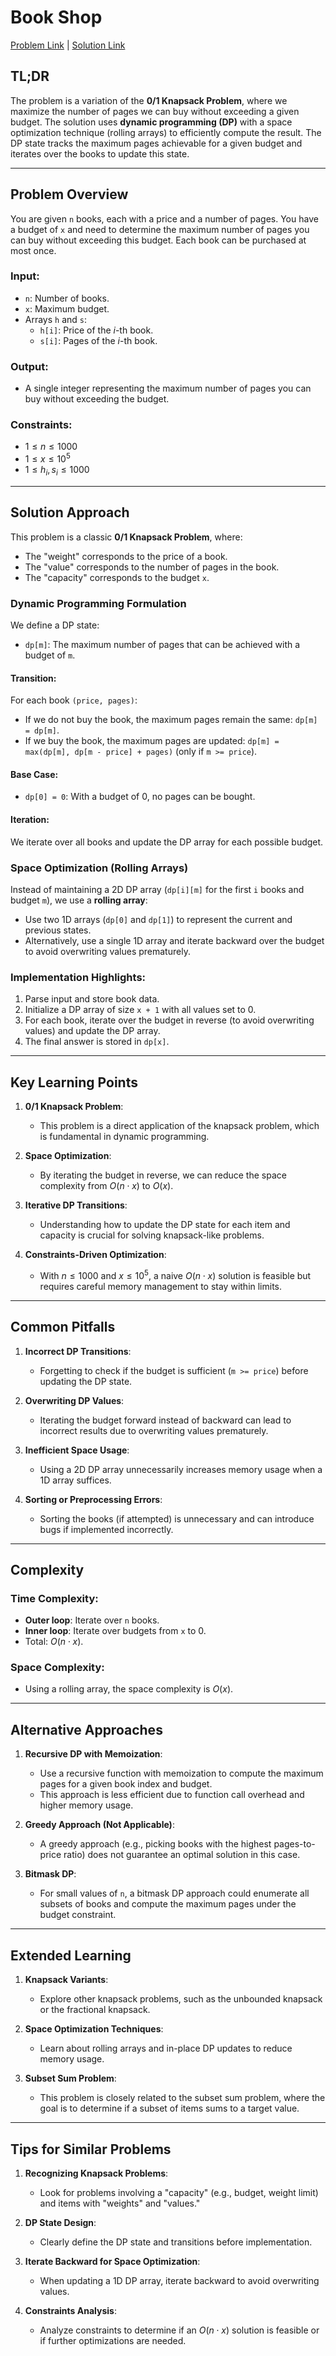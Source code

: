 # Book Shop

[Problem Link](https://cses.fi/problemset/task/1158) | [Solution Link](../../solutions/03_Dynamic_Programming/07_1158_Book_Shop.cpp)

## TL;DR

The problem is a variation of the **0/1 Knapsack Problem**, where we maximize the number of pages we can buy without exceeding a given budget. The solution uses **dynamic programming (DP)** with a space optimization technique (rolling arrays) to efficiently compute the result. The DP state tracks the maximum pages achievable for a given budget and iterates over the books to update this state.

---

## Problem Overview

You are given `n` books, each with a price and a number of pages. You have a budget of `x` and need to determine the maximum number of pages you can buy without exceeding this budget. Each book can be purchased at most once.

### Input:
- `n`: Number of books.
- `x`: Maximum budget.
- Arrays `h` and `s`:
  - `h[i]`: Price of the $i$-th book.
  - `s[i]`: Pages of the $i$-th book.

### Output:
- A single integer representing the maximum number of pages you can buy without exceeding the budget.

### Constraints:
- $1 \leq n \leq 1000$
- $1 \leq x \leq 10^5$
- $1 \leq h_i, s_i \leq 1000$

---

## Solution Approach

This problem is a classic **0/1 Knapsack Problem**, where:
- The "weight" corresponds to the price of a book.
- The "value" corresponds to the number of pages in the book.
- The "capacity" corresponds to the budget `x`.

### Dynamic Programming Formulation

We define a DP state:
- `dp[m]`: The maximum number of pages that can be achieved with a budget of `m`.

#### Transition:
For each book `(price, pages)`:
- If we do not buy the book, the maximum pages remain the same: `dp[m] = dp[m]`.
- If we buy the book, the maximum pages are updated: `dp[m] = max(dp[m], dp[m - price] + pages)` (only if `m >= price`).

#### Base Case:
- `dp[0] = 0`: With a budget of 0, no pages can be bought.

#### Iteration:
We iterate over all books and update the DP array for each possible budget.

### Space Optimization (Rolling Arrays)

Instead of maintaining a 2D DP array (`dp[i][m]` for the first `i` books and budget `m`), we use a **rolling array**:
- Use two 1D arrays (`dp[0]` and `dp[1]`) to represent the current and previous states.
- Alternatively, use a single 1D array and iterate backward over the budget to avoid overwriting values prematurely.

### Implementation Highlights:
1. Parse input and store book data.
2. Initialize a DP array of size `x + 1` with all values set to 0.
3. For each book, iterate over the budget in reverse (to avoid overwriting values) and update the DP array.
4. The final answer is stored in `dp[x]`.

---

## Key Learning Points

1. **0/1 Knapsack Problem**:
   - This problem is a direct application of the knapsack problem, which is fundamental in dynamic programming.

2. **Space Optimization**:
   - By iterating the budget in reverse, we can reduce the space complexity from $O(n \cdot x)$ to $O(x)$.

3. **Iterative DP Transitions**:
   - Understanding how to update the DP state for each item and capacity is crucial for solving knapsack-like problems.

4. **Constraints-Driven Optimization**:
   - With $n \leq 1000$ and $x \leq 10^5$, a naive $O(n \cdot x)$ solution is feasible but requires careful memory management to stay within limits.

---

## Common Pitfalls

1. **Incorrect DP Transitions**:
   - Forgetting to check if the budget is sufficient (`m >= price`) before updating the DP state.

2. **Overwriting DP Values**:
   - Iterating the budget forward instead of backward can lead to incorrect results due to overwriting values prematurely.

3. **Inefficient Space Usage**:
   - Using a 2D DP array unnecessarily increases memory usage when a 1D array suffices.

4. **Sorting or Preprocessing Errors**:
   - Sorting the books (if attempted) is unnecessary and can introduce bugs if implemented incorrectly.

---

## Complexity

### Time Complexity:
- **Outer loop**: Iterate over `n` books.
- **Inner loop**: Iterate over budgets from `x` to 0.
- Total: $O(n \cdot x)$.

### Space Complexity:
- Using a rolling array, the space complexity is $O(x)$.

---

## Alternative Approaches

1. **Recursive DP with Memoization**:
   - Use a recursive function with memoization to compute the maximum pages for a given book index and budget.
   - This approach is less efficient due to function call overhead and higher memory usage.

2. **Greedy Approach (Not Applicable)**:
   - A greedy approach (e.g., picking books with the highest pages-to-price ratio) does not guarantee an optimal solution in this case.

3. **Bitmask DP**:
   - For small values of `n`, a bitmask DP approach could enumerate all subsets of books and compute the maximum pages under the budget constraint.

---

## Extended Learning

1. **Knapsack Variants**:
   - Explore other knapsack problems, such as the unbounded knapsack or the fractional knapsack.

2. **Space Optimization Techniques**:
   - Learn about rolling arrays and in-place DP updates to reduce memory usage.

3. **Subset Sum Problem**:
   - This problem is closely related to the subset sum problem, where the goal is to determine if a subset of items sums to a target value.

---

## Tips for Similar Problems

1. **Recognizing Knapsack Problems**:
   - Look for problems involving a "capacity" (e.g., budget, weight limit) and items with "weights" and "values."

2. **DP State Design**:
   - Clearly define the DP state and transitions before implementation.

3. **Iterate Backward for Space Optimization**:
   - When updating a 1D DP array, iterate backward to avoid overwriting values.

4. **Constraints Analysis**:
   - Analyze constraints to determine if an $O(n \cdot x)$ solution is feasible or if further optimizations are needed.